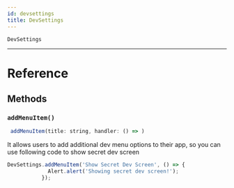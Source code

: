 ```yaml
---
id: devsettings
title: DevSettings
---
```


`DevSettings`

---

# Reference

## Methods

### `addMenuItem()`

```jsx
 addMenuItem(title: string, handler: () => )
```
It allows users to add additional dev menu options to their app, so you can use following code to show secret dev screen

```jsx
DevSettings.addMenuItem('Show Secret Dev Screen', () => {
             Alert.alert('Showing secret dev screen!');
           });
```
